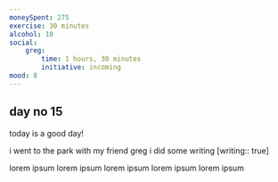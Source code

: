 ```yaml
---
moneySpent: 275
exercise: 30 minutes
alcohol: 10
social:
    greg: 
        time: 1 hours, 30 minutes
        initiative: incoming
mood: 8
---
```

## day no 15
today is a good day!
 
i went to the park with my friend greg
i did some writing [writing:: true]

lorem ipsum lorem ipsum lorem ipsum lorem ipsum lorem ipsum
